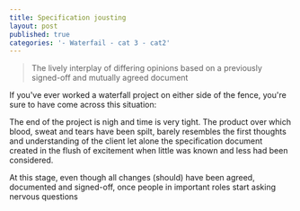 ```yaml
---
title: Specification jousting
layout: post
published: true
categories: '- Waterfail - cat 3 - cat2'
---
```

> The lively interplay of differing opinions based on a previously signed-off and mutually agreed document

If you've ever worked a waterfall project on either side of the fence, you're sure to have come across this situation:

The end of the project is nigh and time is very tight. The product over which blood, sweat and tears have been spilt, barely resembles the first thoughts and understanding of the client let alone the specification document created in the flush of excitement when little was known and less had been considered.  

At this stage, even though all changes (should) have been agreed, documented and signed-off, once people in important roles start asking nervous questions